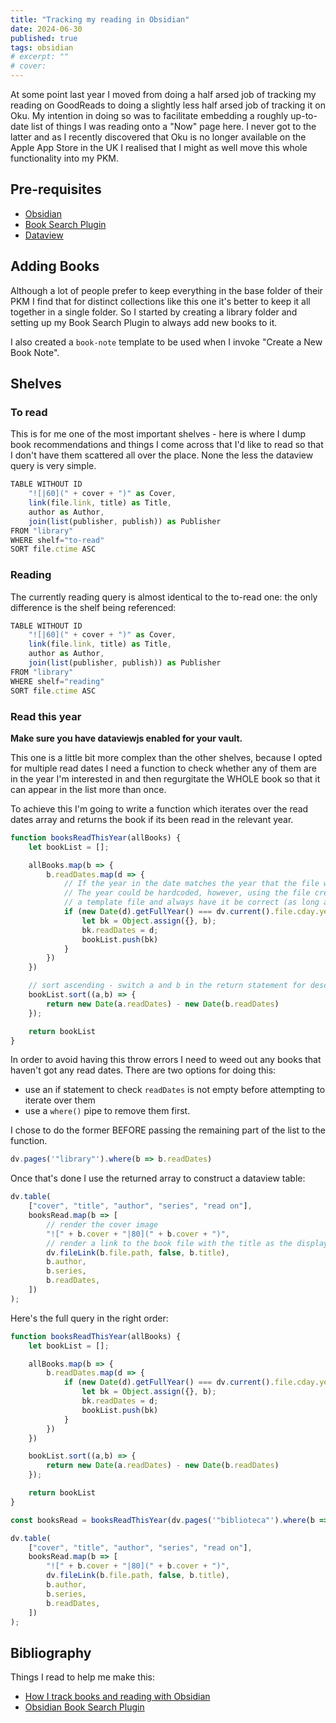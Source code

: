 ```yaml
---
title: "Tracking my reading in Obsidian"
date: 2024-06-30
published: true
tags: obsidian
# excerpt: ""
# cover:
---
```


At some point last year I moved from doing a half arsed job of tracking my reading on GoodReads to doing a slightly less
half arsed job of tracking it on Oku. My intention in doing so was to facilitate embedding a roughly up-to-date list of
things I was reading onto a "Now" page here. I never got to the latter and as I recently discovered that Oku is no
longer available on the Apple App Store in the UK I realised that I might as well move this whole functionality into my
PKM.

## Pre-requisites

- [Obsidian](https://obsidian.md/)
- [Book Search Plugin](https://github.com/anpigon/obsidian-book-search-plugin)
- [Dataview](https://blacksmithgu.github.io/obsidian-dataview/)

## Adding Books

Although a lot of people prefer to keep everything in the base folder of their PKM I find that for distinct collections
like this one it's better to keep it all together in a single folder. So I started by creating a library folder and
setting up my Book Search Plugin to always add new books to it.

I also created a `book-note` template to be used when I invoke "Create a New Book Note".



## Shelves

### To read

This is for me one of the most important shelves - here is where I dump book recommendations and things I come across
that I'd like to read so that I don't have them scattered all over the place. None the less the dataview query is very
simple.

```js
TABLE WITHOUT ID
	"![|60](" + cover + ")" as Cover,
	link(file.link, title) as Title,
	author as Author,
	join(list(publisher, publish)) as Publisher
FROM "library"
WHERE shelf="to-read"
SORT file.ctime ASC
```

### Reading

The currently reading query is almost identical to the to-read one: the only difference is the shelf being referenced:

```js
TABLE WITHOUT ID
	"![|60](" + cover + ")" as Cover,
	link(file.link, title) as Title,
	author as Author,
	join(list(publisher, publish)) as Publisher
FROM "library"
WHERE shelf="reading"
SORT file.ctime ASC
```

### Read this year

**Make sure you have dataviewjs enabled for your vault.**

This one is a little bit more complex than the other shelves, because I opted for multiple read dates I need a function
to check whether any of them are in the year I'm interested in and then regurgitate the WHOLE book so that it can appear
in the list more than once.

To achieve this I'm going to write a function which iterates over the read dates array and returns the book if its
been read in the relevant year.

```js
function booksReadThisYear(allBooks) {
    let bookList = [];

    allBooks.map(b => {
        b.readDates.map(d => {
            // If the year in the date matches the year that the file was created in include the book.
            // The year could be hardcoded, however, using the file creation year makes it simple to use this script in
            // a template file and always have it be correct (as long as the file was created in the right year).
            if (new Date(d).getFullYear() === dv.current().file.cday.year) {
                let bk = Object.assign({}, b);
                bk.readDates = d;
                bookList.push(bk)
            }
        })
    })

    // sort ascending - switch a and b in the return statement for descending
    bookList.sort((a,b) => {
        return new Date(a.readDates) - new Date(b.readDates)
    });

    return bookList
}
```

In order to avoid having this throw errors I need to weed out any books that haven't got any read dates. There are two
options for doing this:

- use an if statement to check `readDates` is not empty before attempting to iterate over them
- use a `where()` pipe to remove them first.

I chose to do the former BEFORE passing the remaining part of the list to the function.

```js
dv.pages('"library"').where(b => b.readDates)
```

Once that's done I use the returned array to construct a dataview table:

```js
dv.table(
    ["cover", "title", "author", "series", "read on"],
    booksRead.map(b => [
        // render the cover image
        "![" + b.cover + "|80](" + b.cover + ")",
        // render a link to the book file with the title as the display name
        dv.fileLink(b.file.path, false, b.title),
        b.author,
        b.series,
        b.readDates,
    ])
);
```

Here's the full query in the right order:

```js
function booksReadThisYear(allBooks) {
    let bookList = [];

    allBooks.map(b => {
        b.readDates.map(d => {
            if (new Date(d).getFullYear() === dv.current().file.cday.year) {
                let bk = Object.assign({}, b);
                bk.readDates = d;
                bookList.push(bk)
            }
        })
    })

    bookList.sort((a,b) => {
        return new Date(a.readDates) - new Date(b.readDates)
    });

    return bookList
}

const booksRead = booksReadThisYear(dv.pages('"biblioteca"').where(b => b.readDates));

dv.table(
    ["cover", "title", "author", "series", "read on"],
    booksRead.map(b => [
        "![" + b.cover + "|80](" + b.cover + ")",
        dv.fileLink(b.file.path, false, b.title),
        b.author,
        b.series,
        b.readDates,
    ])
);
```

## Bibliography

Things I read to help me make this:

- [How I track books and reading with Obsidian](https://ajy.co/how-i-track-books-and-reading-with-obsidian/)
- [Obsidian Book Search Plugin](https://github.com/anpigon/obsidian-book-search-plugin)